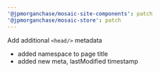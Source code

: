 ```yaml
---
'@jpmorganchase/mosaic-site-components': patch
'@jpmorganchase/mosaic-store': patch
---
```


Add additional `<head/>` metadata

- added namespace to page title
- added new meta, lastModified timestamp
